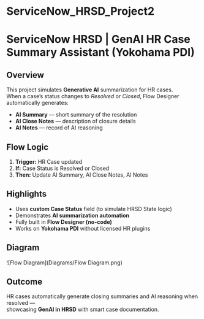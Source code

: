 # ServiceNow_HRSD_Project2
# ServiceNow HRSD | GenAI HR Case Summary Assistant (Yokohama PDI)

## Overview
This project simulates **Generative AI** summarization for HR cases.  
When a case’s status changes to *Resolved* or *Closed*, Flow Designer automatically generates:
- **AI Summary** — short summary of the resolution
- **AI Close Notes** — description of closure details
- **AI Notes** — record of AI reasoning

## Flow Logic
1. **Trigger:** HR Case updated  
2. **If:** Case Status is Resolved or Closed  
3. **Then:** Update AI Summary, AI Close Notes, AI Notes  

## Highlights
- Uses **custom Case Status** field (to simulate HRSD State logic)  
- Demonstrates **AI summarization automation**  
- Fully built in **Flow Designer (no-code)**  
- Works on **Yokohama PDI** without licensed HR plugins  

## Diagram
![Flow Diagram](Diagrams/Flow Diagram.png)

## Outcome
HR cases automatically generate closing summaries and AI reasoning when resolved —  
showcasing **GenAI in HRSD** with smart case documentation.
